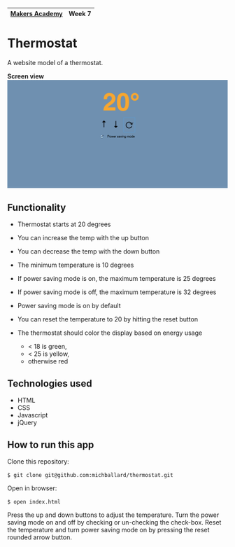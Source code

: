 | [Makers Academy](http://www.makersacademy.com) | Week 7 | 
| ------ | ------ | 

Thermostat
==========

A website model of a thermostat.  

<strong>Screen view</strong>
![Screenshot](/public/images/screenshot.png)

Functionality
-------------

- Thermostat starts at 20 degrees 
- You can increase the temp with the up button 
- You can decrease the temp with the down button 
- The minimum temperature is 10 degrees 

- If power saving mode is on, the maximum temperature is 25 degrees 
- If power saving mode is off, the maximum temperature is 32 degrees 

- Power saving mode is on by default 

- You can reset the temperature to 20 by hitting  the reset button 

- The thermostat should color the display based on energy usage
  - < 18 is green, 
  - < 25 is yellow, 
  - otherwise red 

Technologies used
-----------------
- HTML
- CSS
- Javascript
- jQuery

How to run this app
-------------------

Clone this repository:
```shell
$ git clone git@github.com:michballard/thermostat.git
```

Open in browser:
```shell
$ open index.html
```

Press the up and down buttons to adjust the temperature.  Turn the power saving mode on and off by checking or un-checking the check-box.  Reset the temperature and turn power saving mode on by pressing the reset rounded arrow button. 
